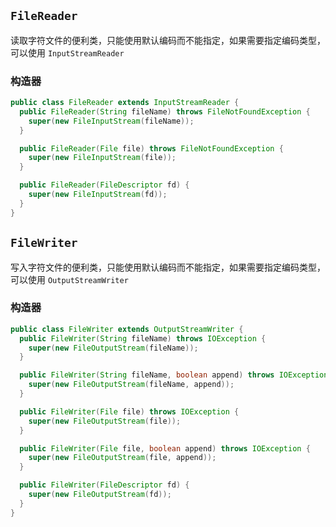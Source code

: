 ## `FileReader`
读取字符文件的便利类，只能使用默认编码而不能指定，如果需要指定编码类型，可以使用 `InputStreamReader`

### 构造器
```java
public class FileReader extends InputStreamReader {
  public FileReader(String fileName) throws FileNotFoundException {
    super(new FileInputStream(fileName));
  }

  public FileReader(File file) throws FileNotFoundException {
    super(new FileInputStream(file));
  }

  public FileReader(FileDescriptor fd) {
    super(new FileInputStream(fd));
  }
}
```

## `FileWriter`
写入字符文件的便利类，只能使用默认编码而不能指定，如果需要指定编码类型，可以使用 `OutputStreamWriter`

### 构造器
```java
public class FileWriter extends OutputStreamWriter {
  public FileWriter(String fileName) throws IOException {
    super(new FileOutputStream(fileName));
  }

  public FileWriter(String fileName, boolean append) throws IOException {
    super(new FileOutputStream(fileName, append));
  }

  public FileWriter(File file) throws IOException {
    super(new FileOutputStream(file));
  }

  public FileWriter(File file, boolean append) throws IOException {
    super(new FileOutputStream(file, append));
  }

  public FileWriter(FileDescriptor fd) {
    super(new FileOutputStream(fd));
  }
}
```
